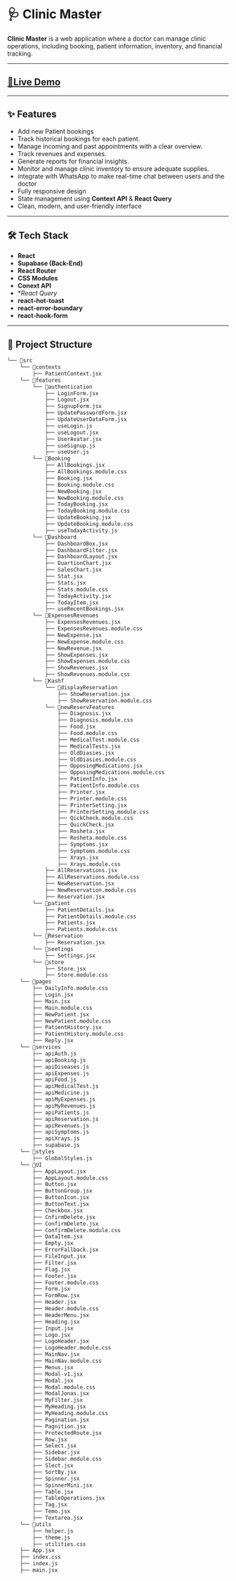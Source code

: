 # 🩺 Clinic Master

**Clinic Master** is a  web application where a doctor can manage clinic operations, including booking, patient information, inventory, and financial tracking.

---
## [🚀Live Demo](https://abdullah-clinic.netlify.app/)

---

## ✨ Features

- Add new Patient bookings
- Track historical bookings for each patient.
- Manage incoming and past appointments with a clear overview.
- Track revenues and expenses.
- Generate reports for financial insights.
- Monitor and manage clinic inventory to ensure adequate supplies.
- integrate with WhatsApp to make real-time chat between users and the doctor
- Fully responsive design
- State management using **Context API** & **React Query**
- Clean, modern, and user-friendly interface

---

## 🛠️ Tech Stack

- **React**
- **Supabase (Back-End)**
- **React Router**
- **CSS Modules**
- **Conext API**
- **React Query*
- **react-hot-toast**
- **react-error-boundary**
- **react-hook-form**

---

## 📁 Project Structure

```bash
└── 📁src
    └── 📁contexts
        ├── PatientContext.jsx
    └── 📁features
        └── 📁authentication
            ├── LoginForm.jsx
            ├── Logout.jsx
            ├── SignupForm.jsx
            ├── UpdatePasswordForm.jsx
            ├── UpdateUserDataForm.jsx
            ├── useLogin.js
            ├── useLogout.jsx
            ├── UserAvatar.jsx
            ├── useSignup.js
            ├── useUser.js
        └── 📁Booking
            ├── AllBookings.jsx
            ├── AllBookings.module.css
            ├── Booking.jsx
            ├── Booking.module.css
            ├── NewBooking.jsx
            ├── NewBooking.module.css
            ├── TodayBooking.jsx
            ├── TodayBooking.module.css
            ├── UpdateBooking.jsx
            ├── UpdateBooking.module.css
            ├── useTodayActivity.js
        └── 📁Dashboard
            ├── DashboardBox.jsx
            ├── DashboardFilter.jsx
            ├── DashboardLayout.jsx
            ├── DuartionChart.jsx
            ├── SalesChart.jsx
            ├── Stat.jsx
            ├── Stats.jsx
            ├── Stats.module.css
            ├── TodayActivity.jsx
            ├── TodayItem.jsx
            ├── useRecentBookings.jsx
        └── 📁ExpensesRevenues
            ├── ExpensesRevenues.jsx
            ├── ExpensesRevenues.module.css
            ├── NewExpense.jsx
            ├── NewExpense.module.css
            ├── NewRevenue.jsx
            ├── ShowExpenses.jsx
            ├── ShowExpenses.module.css
            ├── ShowRevenues.jsx
            ├── ShowRevenues.module.css
        └── 📁Kashf
            └── 📁displayReservation
                ├── ShowReservation.jsx
                ├── ShowReservation.module.css
            └── 📁newReservFeatures
                ├── Diagnosis.jsx
                ├── Diagnosis.module.css
                ├── Food.jsx
                ├── Food.module.css
                ├── MedicalTest.module.css
                ├── MedicalTests.jsx
                ├── OldDiasies.jsx
                ├── OldDiasies.module.css
                ├── OpposingMedications.jsx
                ├── OpposingMedications.module.css
                ├── PatientInfo.jsx
                ├── PatientInfo.module.css
                ├── Printer.jsx
                ├── Printer.module.css
                ├── PrinterSetting.jsx
                ├── PrinterSetting.module.css
                ├── QickCheck.module.css
                ├── QuickCheck.jsx
                ├── Rosheta.jsx
                ├── Rosheta.module.css
                ├── Symptoms.jsx
                ├── Symptoms.module.css
                ├── Xrays.jsx
                ├── Xrays.module.css
            ├── AllReservations.jsx
            ├── AllReservations.module.css
            ├── NewReservation.jsx
            ├── NewReservation.module.css
            ├── Reservation.jsx
        └── 📁patient
            ├── PatientDetails.jsx
            ├── PatientDetails.module.css
            ├── Patients.jsx
            ├── Patients.module.css
        └── 📁Reservation
            ├── Reservation.jsx
        └── 📁seetings
            ├── Settings.jsx
        └── 📁store
            ├── Store.jsx
            ├── Store.module.css
    └── 📁pages
        ├── DailyInfo.module.css
        ├── Login.jsx
        ├── Main.jsx
        ├── Main.module.css
        ├── NewPatient.jsx
        ├── NewPatient.module.css
        ├── PatientHistory.jsx
        ├── PatientHistory.module.css
        ├── Reply.jsx
    └── 📁services
        ├── apiAuth.js
        ├── apiBooking.js
        ├── apiDiseases.js
        ├── apiExpenses.js
        ├── apiFood.js
        ├── apiMedicalTest.js
        ├── apiMedicine.js
        ├── apiMyExpenses.js
        ├── apiMyRevenues.js
        ├── apiPatients.js
        ├── apiReservation.js
        ├── apiRevenues.js
        ├── apiSymptoms.js
        ├── apiXrays.js
        ├── supabase.js
    └── 📁styles
        ├── GlobalStyles.js
    └── 📁UI
        ├── AppLayout.jsx
        ├── AppLayout.module.css
        ├── Button.jsx
        ├── ButtonGroup.jsx
        ├── ButtonIcon.jsx
        ├── ButtonText.jsx
        ├── Checkbox.jsx
        ├── CnfirmDelete.jsx
        ├── ConfirmDelete.jsx
        ├── ConfirmDelete.module.css
        ├── DataItem.jsx
        ├── Empty.jsx
        ├── ErrorFallback.jsx
        ├── FileInput.jsx
        ├── Filter.jsx
        ├── Flag.jsx
        ├── Footer.jsx
        ├── Footer.module.css
        ├── Form.jsx
        ├── FormRow.jsx
        ├── Header.jsx
        ├── Header.module.css
        ├── HeaderMenu.jsx
        ├── Heading.jsx
        ├── Input.jsx
        ├── Logo.jsx
        ├── LogoHeader.jsx
        ├── LogoHeader.module.css
        ├── MainNav.jsx
        ├── MainNav.module.css
        ├── Menus.jsx
        ├── Modal-v1.jsx
        ├── Modal.jsx
        ├── Modal.module.css
        ├── ModalJonas.jsx
        ├── MyFilter.jsx
        ├── MyHeading.jsx
        ├── MyHeading.module.css
        ├── Pagination.jsx
        ├── Pagnition.jsx
        ├── ProtectedRoute.jsx
        ├── Row.jsx
        ├── Select.jsx
        ├── Sidebar.jsx
        ├── Sidebar.module.css
        ├── Slect.jsx
        ├── SortBy.jsx
        ├── Spinner.jsx
        ├── SpinnerMini.jsx
        ├── Table.jsx
        ├── TableOperations.jsx
        ├── Tag.jsx
        ├── Temo.jsx
        ├── Textarea.jsx
    └── 📁utils
        ├── helper.js
        ├── theme.js
        ├── utilities.css
    ├── App.jsx
    ├── index.css
    ├── index.js
    ├── main.jsx
```


